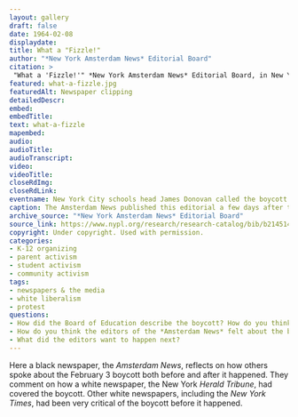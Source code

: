 ```yaml
--- 
layout: gallery
draft: false
date: 1964-02-08
displaydate: 
title: What a "Fizzle!"
author: "*New York Amsterdam News* Editorial Board"
citation: >
 "What a 'Fizzle!'" *New York Amsterdam News* Editorial Board, in New York City Civil Rights History Project, Accessed: [Month Day, Year], https://nyccivilrightshistory.org/gallery/what-a-fizzle.
featured: what-a-fizzle.jpg
featuredAlt: Newspaper clipping
detailedDescr: 
embed: 
embedTitle: 
text: what-a-fizzle
mapembed: 
audio: 
audioTitle: 
audioTranscript: 
video: 
videoTitle: 
closeRdImg: 
closeRdLink: 
eventname: New York City schools head James Donovan called the boycott "a fizzle."
caption: The Amsterdam News published this editorial a few days after the February 3 boycott.
archive_source: "*New York Amsterdam News* Editorial Board"
source_link: https://www.nypl.org/research/research-catalog/bib/b21451436
copyright: Under copyright. Used with permission.
categories: 
- K-12 organizing
- parent activism
- student activism
- community activism
tags: 
- newspapers & the media
- white liberalism
- protest
questions: 
- How did the Board of Education describe the boycott? How do you think boycotting students and organizers felt when they heard this? 
- How do you think the editors of the *Amsterdam News* felt about the boycott? What evidence do you see in the text? 
- What did the editors want to happen next?
--- 
```


Here a black newspaper, the *Amsterdam News*, reflects on how others spoke about the February 3 boycott both before and after it happened. They comment on how a white newspaper, the New York *Herald Tribune*, had covered the boycott. Other white newspapers, including the *New York Times*, had been very critical of the boycott before it happened.
